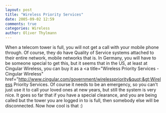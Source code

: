 ```yaml
---
layout: post
title: "Wireless Priority Services"
date: 2005-09-02 12:59
comments: true
categories: Wireless
author: Oliver Thylmann
---
```



When a telecom tower is full, you will not get a call with your mobile phone through. Of course, they do have Quality of Service systems attached to their entire network, mobile networks that is. In Germany, you will have to be someone special to get this, but it seems that in the US, at least at Cingular Wireless, you can buy it as a &lt;a title=&quot;Wireless Priority Services - Cingular Wireless&quot; href=&quot;http://www.cingular.com/government/wirelesspriority&quot;&gt;Wireless Priority Services. Of course it needs to be an emergency, so you can't just use it to call your loved ones at new years, but still the system is very nice. It goes so far that if you have a special clearance, and you are being called but the tower you are logged in to is full, then somebody else will be disconnected. Now how cool is that :)


